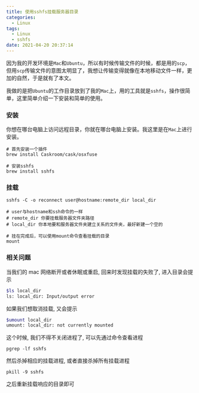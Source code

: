 ```yaml
---
title: 使用sshfs挂载服务器目录
categories:
  - Linux
tags:
  - Linux
  - sshfs
date: 2021-04-20 20:37:14
---
```


因为我的开发环境是`Mac`和`Ubuntu`，所以有时候传输文件的时候，都是用的`scp`，但用`scp`传输文件的意图太明显了，我想让传输变得就像在本地移动文件一样，更加的自然，于是就有了本文。

我做的是把`Ubuntu`的工作目录放到了我的`Mac`上，用的工具就是`sshfs`，操作很简单，这里简单介绍一下安装和简单的使用。

### 安装

你想在哪台电脑上访问远程目录，你就在哪台电脑上安装。我这里是在`Mac`上进行安装。

```shell
# 首先安装一个插件
brew install Caskroom/cask/osxfuse

# 安装sshfs
brew install sshfs
```

### 挂载

```shell
sshfs -C -o reconnect user@hostname:remote_dir local_dir

# user与hostname和ssh命令的一样
# remote_dir 你要挂载服务器文件夹路径
# local_dir 你本地要和服务器文件夹建立关系的文件夹，最好新建一个空的

# 挂在完成后，可以使用mount命令查看挂载的目录
mount
```

### 相关问题

当我们的 mac 网络断开或者休眠或重启, 回来时发现挂载的失败了, 进入目录会提示

```bash
$ls local_dir 
ls: local_dir: Input/output error
```

如果我们想取消挂载, 又会提示

```bash
$umount local_dir
umount: local_dir: not currently mounted
```

这个时候, 我们不得不关闭进程了, 可以先通过命令查看进程

```undefined
pgrep -lf sshfs
```

然后杀掉相应的挂载进程, 或者直接杀掉所有挂载进程

```undefined
pkill -9 sshfs 
```

之后重新挂载响应的目录即可



